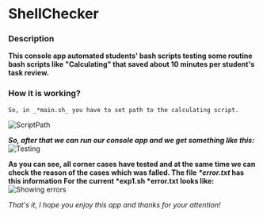 # ShellChecker

### Description
**This console app automated students' bash scripts testing some routine bash scripts like "Calculating" that saved about 10 minutes per student's task review.**

### How it is working?

```So, in _*main.sh_ you have to set path to the calculating script.```

![ScriptPath](https://user-images.githubusercontent.com/73281386/98115427-dcf7ae00-1eb7-11eb-85da-5f703b9219e8.png)

***So, after that we can run our console app and we get something like this:***
![Testing](https://user-images.githubusercontent.com/73281386/98115436-e123cb80-1eb7-11eb-87bd-986f1d5f2dc3.png)

**As you can see, all corner cases have tested and at the same time we can check the reason of the cases which was falled. The file _*error.txt_ has this information**
__For the current *exp1.sh *error.txt looks like:__
![Showing errors](https://user-images.githubusercontent.com/73281386/98115430-dec17180-1eb7-11eb-836e-720b69e3d060.png)

_That's it, I hope you enjoy this app and thanks for your attention!_
